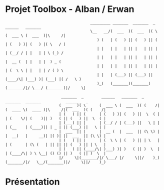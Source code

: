 # Projet Toolbox - Alban / Erwan

                                          _________ _______  _______  _        ______   _______                           
                                          \__   __/(  ___  )(  ___  )( \      (  ___ \ (  ___  )|\     /|                 
                                             ) (   | (   ) || (   ) || (      | (   ) )| (   ) |( \   / )                 
                                             | |   | |   | || |   | || |      | (__/ / | |   | | \ (_) /                  
                                             | |   | |   | || |   | || |      |  __ (  | |   | |  ) _ (                   
                                             | |   | |   | || |   | || |      | (  \ \ | |   | | / ( ) \                  
                                             | |   | (___) || (___) || (____/\| )___) )| (___) |( /   \ )                 
                                             )_(   (_______)(_______)(_______/|/ \___/ (_______)|/     \|                 
                                                                                                                          
                             _______  _        ______   _______  _            _______  _______           _______  _       
                            (  ___  )( \      (  ___ \ (  ___  )( (    /|    (  ____ \(  ____ )|\     /|(  ___  )( (    /|
                            | (   ) || (      | (   ) )| (   ) ||  \  ( |    | (    \/| (    )|| )   ( || (   ) ||  \  ( |
                            | (___) || |      | (__/ / | (___) ||   \ | |    | (__    | (____)|| | _ | || (___) ||   \ | |
                            |  ___  || |      |  __ (  |  ___  || (\ \) |    |  __)   |     __)| |( )| ||  ___  || (\ \) |
                            | (   ) || |      | (  \ \ | (   ) || | \   |    | (      | (\ (   | || || || (   ) || | \   |
                            | )   ( || (____/\| )___) )| )   ( || )  \  |    | (____/\| ) \ \__| () () || )   ( || )  \  |
                            |/     \|(_______/|/ \___/ |/     \||/    )_)    (_______/|/   \__/(_______)|/     \||/    )_)
                                                                                                                          
 # Présentation
